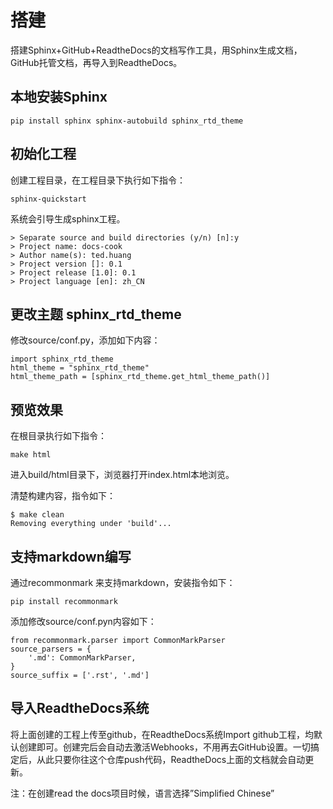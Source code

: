 # 搭建

搭建Sphinx+GitHub+ReadtheDocs的文档写作工具，用Sphinx生成文档，GitHub托管文档，再导入到ReadtheDocs。

## 本地安装Sphinx
```
pip install sphinx sphinx-autobuild sphinx_rtd_theme
```

## 初始化工程
创建工程目录，在工程目录下执行如下指令：
```
sphinx-quickstart
```
系统会引导生成sphinx工程。
```
> Separate source and build directories (y/n) [n]:y
> Project name: docs-cook
> Author name(s): ted.huang
> Project version []: 0.1
> Project release [1.0]: 0.1
> Project language [en]: zh_CN
```

## 更改主题 sphinx_rtd_theme
修改source/conf.py，添加如下内容：
```
import sphinx_rtd_theme
html_theme = "sphinx_rtd_theme"
html_theme_path = [sphinx_rtd_theme.get_html_theme_path()]
```

## 预览效果
在根目录执行如下指令：
```
make html
```
进入build/html目录下，浏览器打开index.html本地浏览。

清楚构建内容，指令如下：
```
$ make clean
Removing everything under 'build'...
```

## 支持markdown编写
通过recommonmark 来支持markdown，安装指令如下：
```
pip install recommonmark
```

添加修改source/conf.pyn内容如下：
```
from recommonmark.parser import CommonMarkParser
source_parsers = {
    '.md': CommonMarkParser,
}
source_suffix = ['.rst', '.md']
```

## 导入ReadtheDocs系统
将上面创建的工程上传至github，在ReadtheDocs系统Import github工程，均默认创建即可。创建完后会自动去激活Webhooks，不用再去GitHub设置。一切搞定后，从此只要你往这个仓库push代码，ReadtheDocs上面的文档就会自动更新。

注：在创建read the docs项目时候，语言选择”Simplified Chinese”